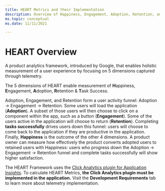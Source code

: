 ```yaml
---
title: HEART Metrics and their Implementation
description: Overview of Happiness, Engagement, Adoption, Retention, and Task Success metrics and how to instrument them
ms.topic: conceptual
ms.date: 11/11/2021

---
```


# HEART Overview
A product analytics framework, introduced by Google, that enables holistic measurement of a user experience by focusing on 5 dimensions captured through telemetry.

The 5 dimensions of HEART enable measurement of **H**appiness, **E**ngagement, **A**doption, **R**etention & **T**ask Success.

Adoption, Engagement, and Retention form a user activity funnel: Adoption -> Engagement -> Retention. Some users will load the application (**Adoption**). A subset of those users will then choose to click on a component within the app, such as a button (**Engagement**). Some of the users active in the application will choose to return (**Retention**). Completing **tasks successfully** drives users down this funnel: users will choose to come back to the application if they are productive in the application. Finally, **Happiness** is the outcome of the other 4 dimensions. A product owner can measure how effectively the product converts adopted users to retained users with Happiness: users who progress down the Adoption -> Engagement -> Retention funnel and complete tasks successfully will show higher satisfaction.


The HEART Framework uses the [Click Analytics plugin for Application Insights](https://docs.microsoft.com/en-us/azure/azure-monitor/app/javascript-click-analytics-plugin). To calculate HEART Metrics, **the Click Analytics plugin must be implemented in the application.** Visit the **Development Requirements** tab to learn more about telemetry implementation.

